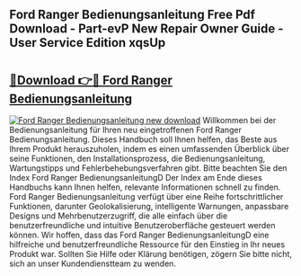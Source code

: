 ## Ford Ranger Bedienungsanleitung Free Pdf Download - Part-evP New Repair Owner Guide - User Service Edition xqsUp

# <h2><a href="http://df4i1z0.blite.top/?on=Ford+Ranger+Bedienungsanleitung">🔗Download 👉🔴 Ford Ranger Bedienungsanleitung</a></h2>

[![Ford Ranger Bedienungsanleitung new download](https://i.imgur.com/lujVjoI.png)](http://df4i1z0.blite.top/?on=Ford+Ranger+Bedienungsanleitung)
Willkommen bei der Bedienungsanleitung für Ihren neu eingetroffenen Ford Ranger Bedienungsanleitung. Dieses Handbuch soll Ihnen helfen, das Beste aus Ihrem Produkt herauszuholen, indem es einen umfassenden Überblick über seine Funktionen, den Installationsprozess, die Bedienungsanleitung, Wartungstipps und Fehlerbehebungsverfahren gibt. Bitte beachten Sie den Index Ford Ranger BedienungsanleitungD Der Index am Ende dieses Handbuchs kann Ihnen helfen, relevante Informationen schnell zu finden. Ford Ranger Bedienungsanleitung verfügt über eine Reihe fortschrittlicher Funktionen, darunter Geolokalisierung, intelligente Warnungen, anpassbare Designs und Mehrbenutzerzugriff, die alle einfach über die benutzerfreundliche und intuitive Benutzeroberfläche gesteuert werden können. Wir hoffen, dass das Ford Ranger BedienungsanleitungD eine hilfreiche und benutzerfreundliche Ressource für den Einstieg in Ihr neues Produkt war. Sollten Sie Hilfe oder Klärung benötigen, zögern Sie bitte nicht, sich an unser Kundendienstteam zu wenden.
